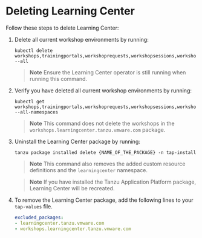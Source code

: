 # Deleting Learning Center

Follow these steps to delete Learning Center:

1. Delete all current workshop environments by running:

    ```console
    kubectl delete workshops,trainingportals,workshoprequests,workshopsessions,workshopenvironments --all
    ```

    >**Note** Ensure the Learning Center operator is still running when running this command.

1. Verify you have deleted all current workshop environments by running:

    ```console
    kubectl get workshops,trainingportals,workshoprequests,workshopsessions,workshopenvironments --all-namespaces
    ```

    >**Note** This command does not delete the workshops in the `workshops.learningcenter.tanzu.vmware.com` package.

1. Uninstall the Learning Center package by running:

    ```console
    tanzu package installed delete {NAME_OF_THE_PACKAGE} -n tap-install
    ```

    >**Note** This command also removes the added custom resource definitions and the `learningcenter` namespace.

    >**Note** If you have installed the Tanzu Application Platform package, Learning Center will be recreated.

1. To remove the Learning Center package, add the following lines to your `tap-values` file.

    ```yaml
    excluded_packages:
    - learningcenter.tanzu.vmware.com
    - workshops.learningcenter.tanzu.vmware.com
    ```

